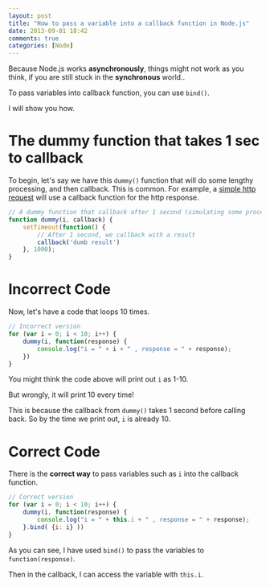 ```yaml
---
layout: post
title: "How to pass a variable into a callback function in Node.js"
date: 2013-09-01 18:42
comments: true
categories: [Node]
---
```


Because Node.js works **asynchronously**, things might not work as you think, if you are still stuck in the **synchronous** world..

To pass variables into callback function, you can use `bind()`. 

I will show you how.

<!-- more -->



# The dummy function that takes 1 sec to callback #

To begin, let's say we have this `dummy()` function that will do some lengthy processing, and then callback. This is common. For example, a [simple http request](/2013/08/31/simple-http-get-slash-post-request-in-node-dot-js/) will use a callback function for the http response. 

```js
// A dummy function that callback after 1 second (simulating some processing work)
function dummy(i, callback) {
	setTimeout(function() {
		// After 1 second, we callback with a result
    	callback('dumb result')
    }, 1000);
}
```


# Incorrect Code #

Now, let's have a code that loops 10 times. 

```js
// Incorrect version
for (var i = 0; i < 10; i++) {
	dummy(i, function(response) {
		console.log("i = " + i + " , response = " + response);
	})
}
```

You might think the code above will print out `i` as 1-10. 

But wrongly, it will print 10 every time!

This is because the callback from `dummy()` takes 1 second before calling back. So by the time we print out, `i` is already 10.




# Correct Code #

There is the **correct way** to pass variables such as `i` into the callback function.

```js
// Correct version
for (var i = 0; i < 10; i++) {
	dummy(i, function(response) {
		console.log("i = " + this.i + " , response = " + response);
	}.bind( {i: i} ))
}
```

As you can see, I have used `bind()` to pass the variables to `function(response)`.

Then in the callback, I can access the variable with `this.i`.


